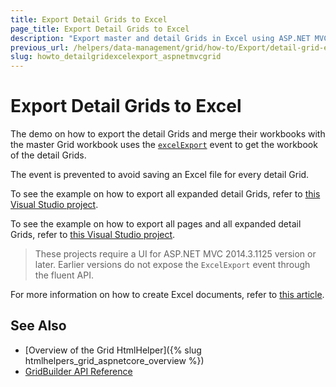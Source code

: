 ```yaml
---
title: Export Detail Grids to Excel
page_title: Export Detail Grids to Excel
description: "Export master and detail Grids in Excel using ASP.NET MVC."
previous_url: /helpers/data-management/grid/how-to/Export/detail-grid-export
slug: howto_detailgridexcelexport_aspnetmvcgrid
---
```


# Export Detail Grids to Excel

The demo on how to export the detail Grids and merge their workbooks with the master Grid workbook uses the [`excelExport`](https://docs.telerik.com/kendo-ui/api/javascript/ui/grid#events-excelExport) event to get the workbook of the detail Grids.

The event is prevented to avoid saving an Excel file for every detail Grid.

To see the example on how to export all expanded detail Grids, refer to [this Visual Studio project](https://github.com/telerik/ui-for-aspnet-mvc-examples/tree/master/grid/detail-grid-excel-export).

To see the example on how to export all pages and all expanded detail Grids, refer to [this Visual Studio project](https://github.com/telerik/ui-for-aspnet-mvc-examples/tree/master/grid/detail-grid-excel-export-all-pages-all-details).

> These projects require a UI for ASP.NET MVC 2014.3.1125 version or later. Earlier versions do not expose the `ExcelExport` event through the fluent API.

For more information on how to create Excel documents, refer to [this article](https://docs.telerik.com/kendo-ui/framework/excel/introduction#create-excel-document).

## See Also

* [Overview of the Grid HtmlHelper]({% slug htmlhelpers_grid_aspnetcore_overview %})
* [GridBuilder API Reference](https://docs.telerik.com/aspnet-mvc/api/kendo.mvc.ui.fluent/gridbuilder)
